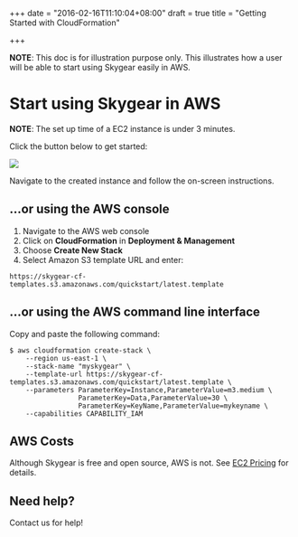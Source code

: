 +++
date = "2016-02-16T11:10:04+08:00"
draft = true
title = "Getting Started with CloudFormation"

+++

**NOTE**: This doc is for illustration purpose only. This illustrates how
a user will be able to start using Skygear easily in AWS.

# Start using Skygear in AWS

**NOTE**: The set up time of a EC2 instance is under 3 minutes.

Click the button below to get started:

<a href="https://console.aws.amazon.com/cloudformation/home?region=us-east-1#/stacks/new?stackName=myskygear&templateURL=https://skygear-cf-templates.s3.amazonaws.com/quickstart/latest.template" target="_new">
<img src="https://s3.amazonaws.com/cloudformation-examples/cloudformation-launch-stack.png">
</a>

Navigate to the created instance and follow the on-screen instructions.

## ...or using the AWS console

1. Navigate to the AWS web console
2. Click on **CloudFormation** in **Deployment & Management**
3. Choose **Create New Stack**
4. Select Amazon S3 template URL and enter:

```
https://skygear-cf-templates.s3.amazonaws.com/quickstart/latest.template
```

## ...or using the AWS command line interface

Copy and paste the following command:

```
$ aws cloudformation create-stack \
    --region us-east-1 \
    --stack-name "myskygear" \
    --template-url https://skygear-cf-templates.s3.amazonaws.com/quickstart/latest.template \
    --parameters ParameterKey=Instance,ParameterValue=m3.medium \
                 ParameterKey=Data,ParameterValue=30 \
                 ParameterKey=KeyName,ParameterValue=mykeyname \
    --capabilities CAPABILITY_IAM
```

## AWS Costs

Although Skygear is free and open source, AWS is not. See [EC2
Pricing](http://aws.amazon.com/ec2/pricing/) for
details.

## Need help?

Contact us for help!


